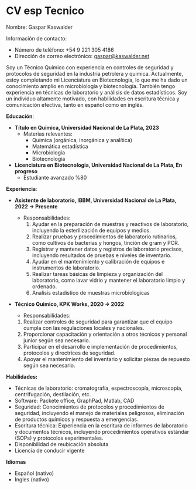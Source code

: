# CV esp Tecnico

Nombre: Gaspar Kaswalder

Información de contacto:

- Número de teléfono: +54 9 221 305 4186
- Dirección de correo electrónico: [gaspar@kaswalder.net](mailto:gaspar@kaswalder.net)

Soy un Técnico Químico con experiencia en controles de seguridad y protocolos de seguridad en la industria petrolera y quimica. Actualmente, estoy completando mi Licenciatura en Biotecnología, lo que me ha dado un conocimiento amplio en microbiología y biotecnología. También tengo experiencia en técnicas de laboratorio y análisis de datos estadísticos. Soy un individuo altamente motivado, con habilidades en escritura técnica y comunicación efectiva, tanto en español como en inglés.

**Educación**:

- **Título en Química, Universidad Nacional de La Plata, 2023**
	- Materias relevantes:
	    - Química (orgánica, inorgánica y analítica)
	    - Matemática estadística
	    - Microbiología
	    - Biotecnología
- **Licenciatura en Biotecnologia, Universidad Nacional de La Plata, En progreso**
	- Estudiante avanzado %80

**Experiencia**:

- **Asistente de laboratorio, IBBM, Universidad Nacional de La Plata, 2022 → Presente**
    - Responsabilidades:
        1. Ayudar en la preparación de muestras y reactivos de laboratorio, incluyendo la esterilización de equipos y medios.
        2. Realizar pruebas y procedimientos de laboratorio rutinarios, como cultivos de bacterias y hongos, tinción de gram y PCR.
        3. Registrar y mantener datos y registros de laboratorio precisos, incluyendo resultados de pruebas e niveles de inventario.
        4. Ayudar en el mantenimiento y calibración de equipos e instrumentos de laboratorio.
        5. Realizar tareas básicas de limpieza y organización del laboratorio, como lavar vidrio y mantener el laboratorio limpio y ordenado.
        6. Analisis estadistico de muestras microbiologicas

- **Técnico Quimico, KPK Works, 2020 → 2022**
    - Responsabilidades:

    1. Realizar controles de seguridad para garantizar que el equipo cumpla con las regulaciones locales y nacionales.
    2. Proporcionar capacitación y orientación a otros técnicos y personal junior según sea necesario.
    3. Participar en el desarrollo e implementación de procedimientos, protocolos y directrices de seguridad.
    4. Apoyar el mantenimiento del inventario y solicitar piezas de repuesto según sea necesario.


**Habilidades:**

- Técnicas de laboratorio: cromatografía, espectroscopía, microscopía, centrifugación, destilación, etc.
- Software: Packete office, GraphPad, Matlab, CAD
- Seguridad: Conocimientos de protocolos y procedimientos de seguridad, incluyendo el manejo de materiales peligrosos, eliminación de productos químicos y respuesta a emergencias.
- Escritura técnica: Experiencia en la escritura de informes de laboratorio y documentos técnicos, incluyendo procedimientos operativos estándar (SOPs) y protocolos experimentales.
- Disponibilidad de reubicación absoluta
- Licencia de conducir vigente

**Idiomas**

- Español (nativo)
- Ingles (nativo)
